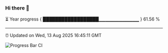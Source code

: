 ### Hi there 👋

⏳ Year progress { ██████████████████▁▁▁▁▁▁▁▁▁▁▁▁ } 61.56 %

---

⏰ Updated on Wed, 13 Aug 2025 16:45:11 GMT

![Progress Bar CI](https://github.com/IshwaranRudhara/GIT-ACTION/workflows/Progress%20Bar%20CI/badge.svg)
